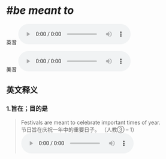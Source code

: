 # ***\#be meant to*** 
英音
<audio src="./media/be meant to1_AAC.aac" controls="controls"></audio>

美音
<audio src="./media/be meant to2.aac" controls="controls"></audio>



  

英文释义
---
### 1.**旨在；目的是**  

 > Festivals are meant to celebrate important times of year.  
 > 节日旨在庆祝一年中的重要日子。  （人教③ – 1）  
<audio src="./media/mean1-17.aac" controls="controls"></audio>


